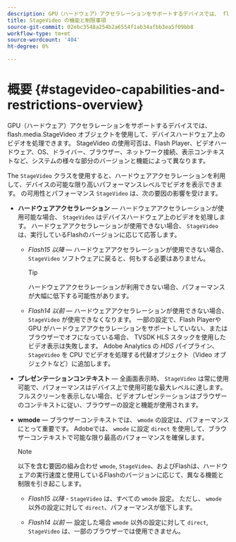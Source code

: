 ```yaml
---
description: GPU（ハードウェア）アクセラレーションをサポートするデバイスでは、 flash.media.StageVideo オブジェクトを使用して、デバイスハードウェア上のビデオを処理できます。 StageVideo の使用可否は、Flash Player、ビデオハードウェア、OS、ドライバー、ブラウザー、ネットワーク接続、表示コンテキストなど、システムの様々な部分のバージョンと機能によって異なります。
title: StageVideo の機能と制限事項
source-git-commit: 02ebc3548a254b2a6554f1ab34afbb3ea5f09bb8
workflow-type: tm+mt
source-wordcount: '404'
ht-degree: 0%

---
```


# 概要 {#stagevideo-capabilities-and-restrictions-overview}

GPU（ハードウェア）アクセラレーションをサポートするデバイスでは、 flash.media.StageVideo オブジェクトを使用して、デバイスハードウェア上のビデオを処理できます。 StageVideo の使用可否は、Flash Player、ビデオハードウェア、OS、ドライバー、ブラウザー、ネットワーク接続、表示コンテキストなど、システムの様々な部分のバージョンと機能によって異なります。

The `StageVideo` クラスを使用すると、ハードウェアアクセラレーションを利用して、デバイスの可能な限り高いパフォーマンスレベルでビデオを表示できます。 の可用性とパフォーマンス `StageVideo` は、次の要因の影響を受けます。

* **ハードウェアアクセラレーション**  — ハードウェアアクセラレーションが使用可能な場合、 `StageVideo` はデバイスハードウェア上のビデオを処理します。 ハードウェアアクセラレーションが使用できない場合、 `StageVideo` は、実行しているFlashのバージョンに応じて応答します。

   * *Flash15 以降*  — ハードウェアアクセラレーションが使用できない場合、 `StageVideo` ソフトウェアに戻ると、何もする必要はありません。

     >[!TIP]
     >
     >ハードウェアアクセラレーションが利用できない場合、パフォーマンスが大幅に低下する可能性があります。

   * *Flash14 以前*  — ハードウェアアクセラレーションが使用できない場合、 `StageVideo` が使用できなくなります。 一部の設定で、Flash Playerや GPU がハードウェアアクセラレーションをサポートしていない、またはブラウザーでオフになっている場合、 TVSDK HLS スタックを使用したビデオ表示は失敗します。 Adobe Analytics の *HDS* パイプライン、 `StageVideo` を CPU でビデオを処理する代替オブジェクト（Video オブジェクトなど）に追加します。

* **プレゼンテーションコンテキスト**  — 全画面表示時、 `StageVideo` は常に使用可能で、パフォーマンスはデバイス上で使用可能な最大レベルに達します。 フルスクリーンを表示しない場合、ビデオプレゼンテーションはブラウザーのコンテキストに従い、ブラウザーの設定と機能が使用されます。

* **wmode**  — ブラウザーコンテキストでは、 `wmode` の設定は、パフォーマンスにとって重要です。 Adobeでは、 `wmode` に設定 `direct` を使用して、ブラウザーコンテキストで可能な限り最高のパフォーマンスを確保します。

  >[!NOTE]
  >
  >以下を含む要因の組み合わせ `wmode`, `StageVideo`、およびFlashは、ハードウェアの実行速度と使用しているFlashのバージョンに応じて、異なる機能と制限を引き起こします。

   * *Flash15 以降* - `StageVideo` は、すべての `wmode` 設定。 ただし、 `wmode` 以外の設定に対して `direct`、パフォーマンスが低下します。

   * *Flash14 以前*  — 設定した場合 `wmode` 以外の設定に対して `direct`, `StageVideo` は、一部のブラウザーでは使用できません。
